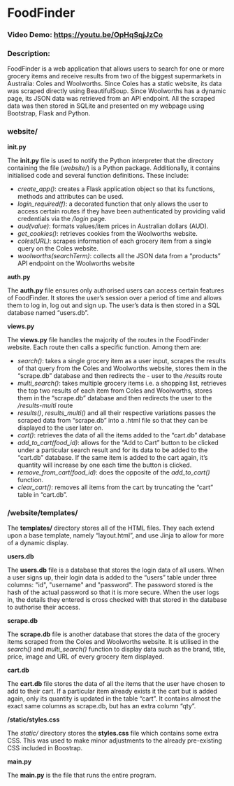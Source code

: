 # FoodFinder
### Video Demo:  <https://youtu.be/OpHqSqjJzCo>
### Description:


FoodFinder is a web application that allows users to search for one or more grocery items and receive results from two of the biggest supermarkets in Australia: Coles and Woolworths. Since Coles has a static website, its data was scraped directly using BeautifulSoup. Since Woolworths has a dynamic page, its JSON data was retrieved from an API endpoint. All the scraped data was then stored in SQLite and presented on my webpage using Bootstrap, Flask and Python.

### website/

**__init__.py**

The __init.py__ file is used to notify the Python interpreter that the directory containing the file (*website/*) is a Python package. Additionally, it contains initialised code and several function definitions. These include:

- *create_app()*: creates a Flask application object so that its functions, methods and attributes can be used.
- *login_required(f)*: a decorated function that only allows the user to access certain routes if they have been authenticated by providing valid credentials via the */login* page.
- *aud(value)*: formats values/item prices in Australian dollars (AUD).
- *get_cookies()*: retrieves cookies from the Woolworths website.
- *coles(URL)*: scrapes information of each grocery item from a single query on the Coles website.
- *woolworths(searchTerm)*: collects all the JSON data from a “products” API endpoint on the Woolworths website


**auth.py**

The **auth.py** file ensures only authorised users can access certain features of FoodFinder. It stores the user’s session over a period of time and allows them to log in, log out and sign up. The user’s data is then stored in a SQL database named “users.db”.



**views.py**

The **views.py** file handles the majority of the routes in the FoodFinder website. Each route then calls a specific function. Among them are:

- *search()*: takes a single grocery item as a user input, scrapes the results of that query from the Coles and Woolworths website, stores them in the “scrape.db” database and then redirects the - user to the */results* route
- *multi_search()*: takes multiple grocery items i.e. a shopping list, retrieves the top two results of each item from Coles and Woolworths,  stores them in the “scrape.db” database and then redirects the user to the */results-multi* route
- *results()*, *results_multi()* and all their respective variations passes the scraped data from “scrape.db” into a .html file so that they can be displayed to the user later on.
- *cart()*: retrieves the data of all the items added to the “cart.db” database
- *add_to_cart(food_id)*: allows for the “Add to Cart” button to be clicked under a particular search result and for its data to be added to the “cart.db” database. If the same item is added to the cart again, it’s quantity will increase by one each time the button is clicked.
- *remove_from_cart(food_id)*: does the opposite of the *add_to_cart()* function.
- *clear_cart()*: removes all items from the cart by truncating the “cart” table in “cart.db”.


### /website/templates/

The **templates/** directory stores all of the HTML files. They each extend upon a base template, namely “layout.html”, and use Jinja to allow for more of a dynamic display.


**users.db**

The **users.db** file is a database that stores the login data of all users. When a user signs up, their login data is added to the “users” table under three columns: "id", "username" and "password". The password stored is the hash of the actual password so that it is more secure. When the user logs in, the details they entered is cross checked with that stored in the database to authorise their access.

**scrape.db**

The **scrape.db** file is another database that stores the data of the grocery items scraped from the Coles and Woolworths website. It is utilised in the *search()* and *multi_search()* function to display data such as the brand, title, price, image and URL of every grocery item displayed.

**cart.db**

The **cart.db** file stores the data of all the items that the user have chosen to add to their cart. If a particular item already exists it the cart but is added again, only its quantity is updated in the table “cart”. It contains almost the exact same columns as scrape.db, but has an extra column “qty”.

**/static/styles.css**

The *static/* directory stores the **styles.css** file which contains some extra CSS. This was used to make minor adjustments to the already pre-existing CSS included in Boostrap.

**main.py**

The **main.py** is the file that runs the entire program.
